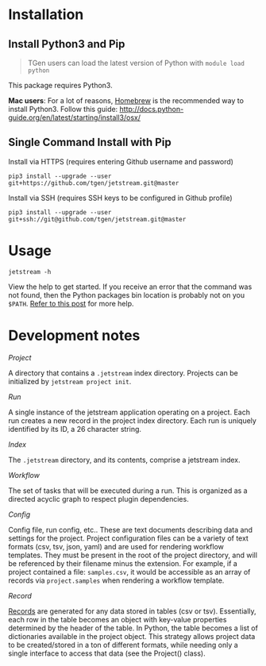 
# Installation

## Install Python3 and Pip

> TGen users can load the latest version of Python with `module load python`

This package requires Python3.

**Mac users**: For a lot of reasons, [Homebrew](https://brew.sh) 
is the recommended way to install Python3. 
Follow this guide: http://docs.python-guide.org/en/latest/starting/install3/osx/

## Single Command Install with Pip

Install via HTTPS (requires entering Github username and password)

```shell
pip3 install --upgrade --user git+https://github.com/tgen/jetstream.git@master
```

Install via SSH (requires SSH keys to be configured in Github profile)

```shell
pip3 install --upgrade --user git+ssh://git@github.com/tgen/jetstream.git@master
```

# Usage

`jetstream -h`

View the help to get started. If you receive an error that the command was not
found, then the Python packages bin location is probably not on you `$PATH`. 
[Refer to this post](https://stackoverflow.com/questions/35898734/pip-installs-packages-successfully-but-executables-not-found-from-command-line) for more help.

# Development notes

_Project_

A directory that contains a `.jetstream` index directory. Projects can be
initialized by `jetstream project init`.

_Run_

A single instance of the jetstream application operating on a project. Each
run creates a new record in the project index directory. Each run is uniquely 
identified by its ID, a 26 character string.

_Index_

The `.jetstream` directory, and its contents, comprise a jetstream index.

_Workflow_

The set of tasks that will be executed during a run. This is organized as a
directed acyclic graph to respect plugin dependencies.

_Config_

Config file, run config, etc.. These are text documents describing data and
settings for the project. Project configuration files can be a variety of
text formats (csv, tsv, json, yaml) and are used for rendering workflow 
templates. They must be present in the root of the project directory, and 
will be referenced by their filename minus the extension. For example, if 
a project contained a file: `samples.csv`, it would be accessible as an array
of records via `project.samples` when rendering a workflow template. 

_Record_

[Records](https://en.wikipedia.org/wiki/Record_(computer_science)) are 
generated for any data stored in tables (csv or tsv). Essentially, each row 
in the table becomes an object with key-value properties determined by the 
header of the table. In Python, the table becomes a list of dictionaries
available in the project object. This strategy allows project data to be 
created/stored in a ton of different formats, while needing only a single 
interface to access that data (see the Project() class).







